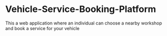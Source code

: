 # Vehicle-Service-Booking-Platform
This a web application where an individual can choose a nearby workshop and book a service for your vehicle
